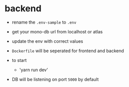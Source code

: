 # backend

- rename the `.env-sample` to `.env` 
- get your mono-db url from localhost or atlas
- update the env with correct values 

- `Dockerfile` will be seperated for frontend and backend

- to start
  - 'yarn run dev'

- DB will be listening on port `5000` by default

